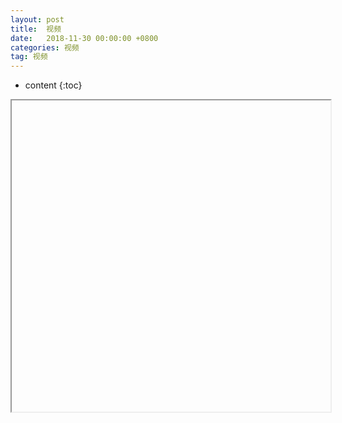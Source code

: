 ```yaml
---
layout: post
title:  视频
date:   2018-11-30 00:00:00 +0800
categories: 视频
tag: 视频
---
```


* content
{:toc}


<iframe height=498 width=510 src="C:\Users\user\Desktop\blog\trunk\styles\images\a.mp4">